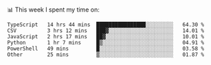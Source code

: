 📊 This week I spent my time on:
<!--START_SECTION:waka-->

```text
TypeScript   14 hrs 44 mins  ████████████████░░░░░░░░░   64.30 %
CSV          3 hrs 12 mins   ███▓░░░░░░░░░░░░░░░░░░░░░   14.01 %
JavaScript   2 hrs 17 mins   ██▓░░░░░░░░░░░░░░░░░░░░░░   10.01 %
Python       1 hr 7 mins     █▒░░░░░░░░░░░░░░░░░░░░░░░   04.91 %
PowerShell   49 mins         █░░░░░░░░░░░░░░░░░░░░░░░░   03.58 %
Other        25 mins         ▒░░░░░░░░░░░░░░░░░░░░░░░░   01.87 %
```

<!--END_SECTION:waka-->

